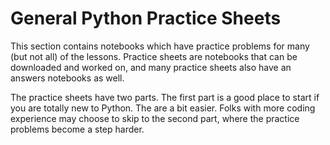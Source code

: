 # General Python Practice Sheets

This section contains notebooks which have practice problems for many (but not all) of the lessons. Practice sheets are notebooks that can be downloaded and worked on, and many practice sheets also have an answers notebooks as well.

The practice sheets have two parts. The first part is a good place to start if you are totally new to Python. The are a bit easier.  Folks with more coding experience may choose to skip to the second part, where the practice problems become a step harder.
